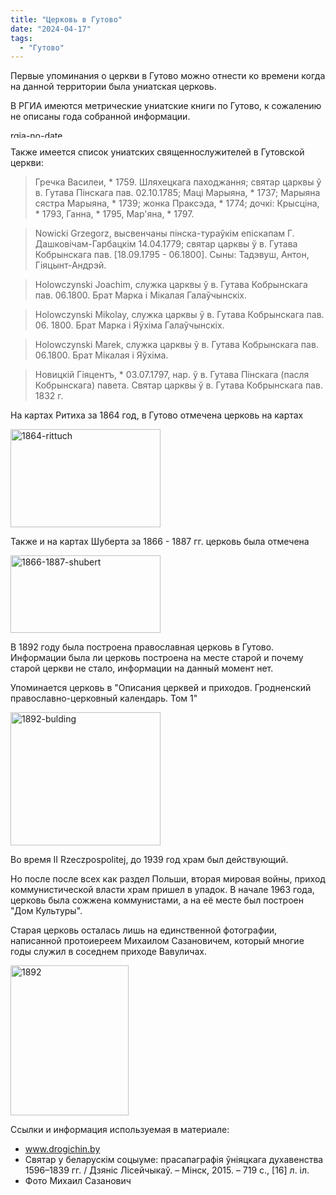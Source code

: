 ```yaml
---
title: "Церковь в Гутово"
date: "2024-04-17"
tags: 
  - "Гутово"
---
```


Первые упоминания о церкви в Гутово можно отнести ко времени когда на данной территории была униатская церковь.

В РГИА имеются метрические униатские книги по Гутово, к сожалению не описаны года собранной информации.

<a data-flickr-embed="true" href="https://www.flickr.com/photos/98644112@N04/53659686496/in/dateposted-public/" title="rgia-no-date"><img src="https://live.staticflickr.com/65535/53659686496_a647c222f6_m.jpg" width="240" height="12" alt="rgia-no-date"/></a><script async src="//embedr.flickr.com/assets/client-code.js" charset="utf-8"></script>

Также имеется список униатских священнослужителей в Гутовской церкви:

> Гречка Василеи, \* 1759. Шляхецкага паходжання; святар царквы ў в. Гутава Пiнскага пав. 02.10.1785; Мацi Марыяна, \* 1737; Марыяна сястра Марыяна, \* 1739; жонка Праксэда, \* 1774; дочкi: Крысцiна, \* 1793, Ганна, \* 1795, Мар'яна, \* 1797.

> Nowicki Grzegorz, высвенчаны пiнска-тураўкiм епiскапам Г. Дашковiчам-Гарбацкiм 14.04.1779; святар царквы ў в. Гутава Кобрынскага пав. \[18.09.1795 - 06.1800\]. Сыны: Тадэвуш, Антон, Гiяцынт-Андрэй.

> Holowczynski Joachim, служка царквы ў в. Гутава Кобрынскага пав. 06.1800. Брат Марка i Мiкалая Галаўчынскiх.

> Holowczynski Mikolay, служка царквы ў в. Гутава Кобрынскага пав. 06. 1800. Брат Марка i Яўхiма Галаўчынскiх.

> Holowczynski Marek, служка царквы ў в. Гутава Кобрынскага пав. 06.1800. Брат Мiкалая i Яўхiма.

> Новицкiй Гiяцентъ, \* 03.07.1797, нар. ў в. Гутава Пiнскага (пасля Кобрынскага) павета. Святар царквы ў в. Гутава Кобрынскага пав. 1832 г.

На картах Ритиха за 1864 год, в Гутово отмечена церковь на картах

<a data-flickr-embed="true" href="https://www.flickr.com/photos/98644112@N04/53659913963/in/dateposted-public/" title="1864-rittuch"><img src="https://live.staticflickr.com/65535/53659913963_ec6a9f6bd1_m.jpg" width="240" height="157" alt="1864-rittuch"/></a><script async src="//embedr.flickr.com/assets/client-code.js" charset="utf-8"></script>

Также и на картах Шуберта за 1866 - 1887 гг. церковь была отмечена

<a data-flickr-embed="true" href="https://www.flickr.com/photos/98644112@N04/53660047754/in/dateposted-public/" title="1866-1887-shubert"><img src="https://live.staticflickr.com/65535/53660047754_0b2b171afa_m.jpg" width="240" height="124" alt="1866-1887-shubert"/></a><script async src="//embedr.flickr.com/assets/client-code.js" charset="utf-8"></script>

В 1892 году была построена православная церковь в Гутово. Информации была ли церковь построена на месте старой и почему старой церкви не стало, информации на данный момент нет.

Упоминается церковь в "Описания церквей и приходов. Гродненский православно-церковный календарь. Том 1"

<a data-flickr-embed="true" href="https://www.flickr.com/photos/98644112@N04/53658827397/in/dateposted-public/" title="1892-bulding"><img src="https://live.staticflickr.com/65535/53658827397_9675b70b8c_m.jpg" width="240" height="213" alt="1892-bulding"/></a><script async src="//embedr.flickr.com/assets/client-code.js" charset="utf-8"></script>

Во время II Rzeczpospolitej, до 1939 год храм был действующий.

Но после после всех как раздел Польши, вторая мировая войны, приход коммунистической власти храм пришел в упадок. В начале 1963 года, церковь была сожжена коммунистами, а на её месте был построен "Дом Культуры".

Старая церковь осталась лишь на единственной фотографии, написанной протоиереем Михаилом Сазановичем, который многие годы служил в соседнем приходе Вавуличах.

<a data-flickr-embed="true" href="https://www.flickr.com/photos/98644112@N04/53659687221/in/dateposted-public/" title="1892"><img src="https://live.staticflickr.com/65535/53659687221_0f31f70c35_m.jpg" width="189" height="240" alt="1892"/></a><script async src="//embedr.flickr.com/assets/client-code.js" charset="utf-8"></script>

Ссылки и информация используемая в материале:

- www.drogichin.by
- Святар у беларускім соцыуме: прасапаграфія ўніяцкага духавенства 1596–1839 гг. / Дзяніс Лісейчыкаў. – Мінск, 2015. – 719 с., \[16\] л. іл.
- Фото Михаил Сазанович
